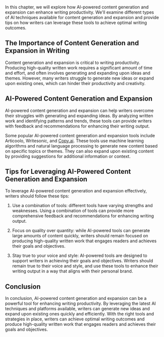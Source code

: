 
In this chapter, we will explore how AI-powered content generation and expansion can enhance writing productivity. We'll examine different types of AI techniques available for content generation and expansion and provide tips on how writers can leverage these tools to achieve optimal writing outcomes.

The Importance of Content Generation and Expansion in Writing
-------------------------------------------------------------

Content generation and expansion is critical to writing productivity. Producing high-quality written work requires a significant amount of time and effort, and often involves generating and expanding upon ideas and themes. However, many writers struggle to generate new ideas or expand upon existing ones, which can hinder their productivity and creativity.

AI-Powered Content Generation and Expansion
-------------------------------------------

AI-powered content generation and expansion can help writers overcome their struggles with generating and expanding ideas. By analyzing written work and identifying patterns and trends, these tools can provide writers with feedback and recommendations for enhancing their writing output.

Some popular AI-powered content generation and expansion tools include Articoolo, Writesonic, and [Copy.ai](http://Copy.ai). These tools use machine learning algorithms and natural language processing to generate new content based on specific topics or themes. They can also expand upon existing content by providing suggestions for additional information or context.

Tips for Leveraging AI-Powered Content Generation and Expansion
---------------------------------------------------------------

To leverage AI-powered content generation and expansion effectively, writers should follow these tips:

1. Use a combination of tools: different tools have varying strengths and weaknesses. Using a combination of tools can provide more comprehensive feedback and recommendations for enhancing writing output.

2. Focus on quality over quantity: while AI-powered tools can generate large amounts of content quickly, writers should remain focused on producing high-quality written work that engages readers and achieves their goals and objectives.

3. Stay true to your voice and style: AI-powered tools are designed to support writers in achieving their goals and objectives. Writers should remain true to their voice and style, and use these tools to enhance their writing output in a way that aligns with their personal brand.

Conclusion
----------

In conclusion, AI-powered content generation and expansion can be a powerful tool for enhancing writing productivity. By leveraging the latest AI techniques and platforms available, writers can generate new ideas and expand upon existing ones quickly and efficiently. With the right tools and strategies in place, writers can achieve optimal writing outcomes and produce high-quality written work that engages readers and achieves their goals and objectives.
